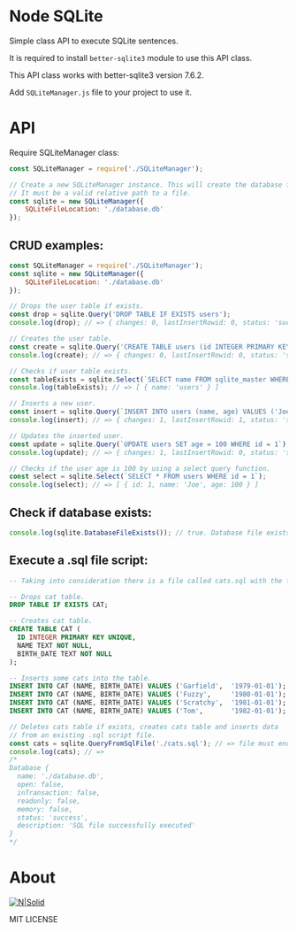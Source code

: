 # Node SQLite

Simple class API to execute SQLite sentences.

It is required to install `better-sqlite3` module to use this API class.

This API class works with better-sqlite3 version 7.6.2.

Add `SQLiteManager.js` file to your project to use it.

# API

Require SQLiteManager class:

```javascript
const SQLiteManager = require('./SQLiteManager');

// Create a new SQLiteManager instance. This will create the database file.
// It must be a valid relative path to a file.
const sqlite = new SQLiteManager({
    SQLiteFileLocation: './database.db'
});
```

## CRUD examples:

```javascript
const SQLiteManager = require('./SQLiteManager');
const sqlite = new SQLiteManager({
    SQLiteFileLocation: './database.db'
});

// Drops the user table if exists.
const drop = sqlite.Query('DROP TABLE IF EXISTS users');
console.log(drop); // => { changes: 0, lastInsertRowid: 0, status: 'success', description: 'query successfully executed' }

// Creates the user table.
const create = sqlite.Query('CREATE TABLE users (id INTEGER PRIMARY KEY, name TEXT, age INTEGER)');
console.log(create); // => { changes: 0, lastInsertRowid: 0, status: 'success', description: 'query successfully executed' }

// Checks if user table exists.
const tableExists = sqlite.Select(`SELECT name FROM sqlite_master WHERE type='table' AND name='users'`);
console.log(tableExists); // => [ { name: 'users' } ]

// Inserts a new user.
const insert = sqlite.Query(`INSERT INTO users (name, age) VALUES ('Joe', 9999)`);
console.log(insert); // => { changes: 1, lastInsertRowid: 1, status: 'success', description: 'query successfully executed' }

// Updates the inserted user.
const update = sqlite.Query(`UPDATE users SET age = 100 WHERE id = 1`);
console.log(update); // => { changes: 1, lastInsertRowid: 0, status: 'success', description: 'query successfully executed' }

// Checks if the user age is 100 by using a select query function.
const select = sqlite.Select(`SELECT * FROM users WHERE id = 1`);
console.log(select); // => [ { id: 1, name: 'Joe', age: 100 } ]
```

## Check if database exists:

```javascript
console.log(sqlite.DatabaseFileExists()); // true. Database file exists.
```

## Execute a .sql file script:

```sql
-- Taking into consideration there is a file called cats.sql with the following SQL string:

-- Drops cat table.
DROP TABLE IF EXISTS CAT;

-- Creates cat table.
CREATE TABLE CAT (
  ID INTEGER PRIMARY KEY UNIQUE,
  NAME TEXT NOT NULL,
  BIRTH_DATE TEXT NOT NULL
);

-- Inserts some cats into the table.
INSERT INTO CAT (NAME, BIRTH_DATE) VALUES ('Garfield',  '1979-01-01');
INSERT INTO CAT (NAME, BIRTH_DATE) VALUES ('Fuzzy',     '1980-01-01');
INSERT INTO CAT (NAME, BIRTH_DATE) VALUES ('Scratchy',  '1981-01-01');
INSERT INTO CAT (NAME, BIRTH_DATE) VALUES ('Tom',       '1982-01-01');

```

```javascript
// Deletes cats table if exists, creates cats table and inserts data
// from an existing .sql script file.
const cats = sqlite.QueryFromSqlFile('./cats.sql'); // => file must end in .sql
console.log(cats); // =>
/*
Database {
  name: './database.db',
  open: false,
  inTransaction: false,
  readonly: false,
  memory: false,
  status: 'success',
  description: 'SQL file successfully executed'
}
*/
```

# About

[![N|Solid](https://dl.dropboxusercontent.com/s/oy06v7r8d871cr8/splitvice-banner.png?dl=0)](http://split-vice.com)

MIT LICENSE